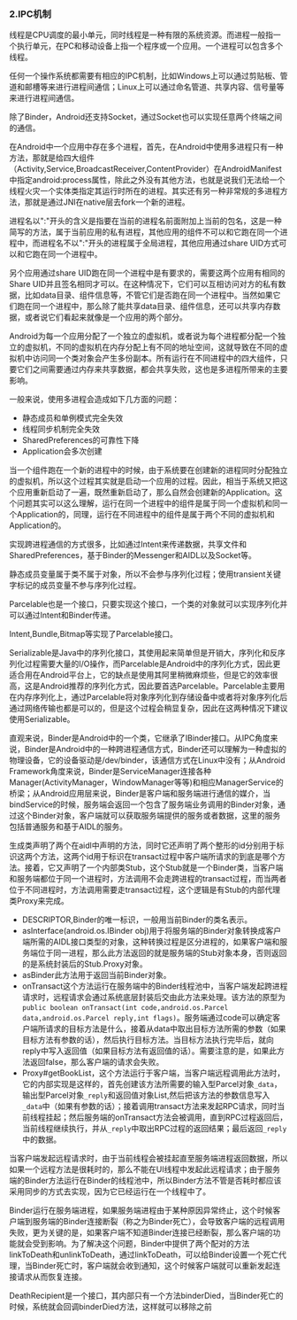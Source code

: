 ### 2.IPC机制

线程是CPU调度的最小单元，同时线程是一种有限的系统资源。而进程一般指一个执行单元，在PC和移动设备上指一个程序或一个应用。一个进程可以包含多个线程。

任何一个操作系统都需要有相应的IPC机制，比如Windows上可以通过剪贴板、管道和邮槽等来进行进程间通信；Linux上可以通过命名管道、共享内容、信号量等来进行进程间通信。

除了Binder，Android还支持Socket，通过Socket也可以实现任意两个终端之间的通信。

在Android中一个应用中存在多个进程，首先，在Android中使用多进程只有一种方法，那就是给四大组件（Activity,Service,BroadcastReceiver,ContentProvider）在AndroidManifest中指定android:process属性，除此之外没有其他方法，也就是说我们无法给一个线程火灾一个实体类指定其运行时所在的进程。其实还有另一种非常规的多进程方法，那就是通过JNI在native层去fork一个新的进程。

进程名以":"开头的含义是指要在当前的进程名前面附加上当前的包名，这是一种简写的方法，属于当前应用的私有进程，其他应用的组件不可以和它跑在同一个进程中，而进程名不以":"开头的进程属于全局进程，其他应用通过share UID方式可以和它跑在同一个进程中。

另个应用通过share UID跑在同一个进程中是有要求的，需要这两个应用有相同的Share UID并且签名相同才可以。在这种情况下，它们可以互相访问对方的私有数据，比如data目录、组件信息等，不管它们是否跑在同一个进程中。当然如果它们跑在同一个进程中，那么除了能共享data目录、组件信息，还可以共享内存数据，或者说它们看起来就像是一个应用的两个部分。

Android为每一个应用分配了一个独立的虚拟机，或者说为每个进程都分配一个独立的虚拟机，不同的虚拟机在内存分配上有不同的地址空间，这就导致在不同的虚拟机中访问同一个类对象会产生多份副本。所有运行在不同进程中的四大组件，只要它们之间需要通过内存来共享数据，都会共享失败，这也是多进程所带来的主要影响。

一般来说，使用多进程会造成如下几方面的问题：

+ 静态成员和单例模式完全失效
+ 线程同步机制完全失效
+ SharedPreferences的可靠性下降
+ Application会多次创建

当一个组件跑在一个新的进程中的时候，由于系统要在创建新的进程同时分配独立的虚拟机，所以这个过程其实就是启动一个应用的过程。因此，相当于系统又把这个应用重新启动了一遍，既然重新启动了，那么自然会创建新的Application。这个问题其实可以这么理解，运行在同一个进程中的组件是属于同一个虚拟机和同一个Application的，同理，运行在不同进程中的组件是属于两个不同的虚拟机和Application的。

实现跨进程通信的方式很多，比如通过Intent来传递数据，共享文件和SharedPreferences，基于Binder的Messenger和AIDL以及Socket等。

静态成员变量属于类不属于对象，所以不会参与序列化过程；使用transient关键字标记的成员变量不参与序列化过程。

Parcelable也是一个接口，只要实现这个接口，一个类的对象就可以实现序列化并可以通过Intent和Binder传递。

Intent,Bundle,Bitmap等实现了Parcelable接口。

Serializable是Java中的序列化接口，其使用起来简单但是开销大，序列化和反序列化过程需要大量的I/O操作，而Parcelable是Android中的序列化方式，因此更适合用在Android平台上，它的缺点是使用其阿里稍微麻烦些，但是它的效率很高，这是Android推荐的序列化方式，因此要首选Parcelable。Parcelable主要用在内存序列化上，通过Parcelable将对象序列化到存储设备中或者将对象序列化后通过网络传输也都是可以的，但是这个过程会稍显复杂，因此在这两种情况下建议使用Serializable。

直观来说，Binder是Android中的一个类，它继承了IBinder接口。从IPC角度来说，Binder是Android中的一种跨进程通信方式，Binder还可以理解为一种虚拟的物理设备，它的设备驱动是/dev/binder，该通信方式在Linux中没有；从Android Framework角度来说，Binder是ServiceManager连接各种Manager(ActivityManager，WindowManager等等)和相应ManagerService的桥梁；从Android应用层来说，Binder是客户端和服务端进行通信的媒介，当bindService的时候，服务端会返回一个包含了服务端业务调用的Binder对象，通过这个Binder对象，客户端就可以获取服务端提供的服务或者数据，这里的服务包括普通服务和基于AIDL的服务。

生成类声明了两个在aidl中声明的方法，同时它还声明了两个整形的id分别用于标识这两个方法，这两个id用于标识在transact过程中客户端所请求的到底是哪个方法。接着，它又声明了一个内部类Stub，这个Stub就是一个Binder类，当客户端和服务端都位于同一个进程时，方法调用不会走跨进程的transact过程，而当两者位于不同进程时，方法调用需要走transact过程，这个逻辑是有Stub的内部代理类Proxy来完成。

+ DESCRIPTOR,Binder的唯一标识，一般用当前Binder的类名表示。
+ asInterface(android.os.IBinder obj)用于将服务端的Binder对象转换成客户端所需的AIDL接口类型的对象，这种转换过程是区分进程的，如果客户端和服务端位于同一进程，那么此方法返回的就是服务端的Stub对象本身，否则返回的是系统封装后的Stub.Proxy对象。
+ asBinder此方法用于返回当前Binder对象。
+ onTransact这个方法运行在服务端中的Binder线程池中，当客户端发起跨进程请求时，远程请求会通过系统底层封装后交由此方法来处理。该方法的原型为``public boolean onTransact(int code,android.os.Parcel data,android.os.Parcel reply,int flags)``。服务端通过code可以确定客户端所请求的目标方法是什么，接着从data中取出目标方法所需的参数（如果目标方法有参数的话），然后执行目标方法。当目标方法执行完毕后，就向reply中写入返回值（如果目标方法有返回值的话）。需要注意的是，如果此方法返回false，那么客户端的请求会失败。
+ Proxy#getBookList，这个方法运行于客户端，当客户端远程调用此方法时，它的内部实现是这样的，首先创建该方法所需要的输入型Parcel对象``_data``，输出型Parcel对象``_reply``和返回值对象List,然后把该方法的参数信息写入``_data``中（如果有参数的话）；接着调用transact方法来发起RPC请求，同时当前线程挂起；然后服务端的onTransact方法会被调用，直到RPC过程返回后，当前线程继续执行，并从``_reply``中取出RPC过程的返回结果；最后返回``_reply``中的数据。

当客户端发起远程请求时，由于当前线程会被挂起直至服务端进程返回数据，所以如果一个远程方法是很耗时的，那么不能在UI线程中发起此远程请求；由于服务端的Binder方法运行在Binder的线程池中，所以Binder方法不管是否耗时都应该采用同步的方式去实现，因为它已经运行在一个线程中了。

Binder运行在服务端进程，如果服务端进程由于某种原因异常终止，这个时候客户端到服务端的Binder连接断裂（称之为Binder死亡），会导致客户端的远程调用失败，更为关键的是，如果客户端不知道Binder连接已经断裂，那么客户端的功能就会受到影响。为了解决这个问题，Binder中提供了两个配对的方法linkToDeath和unlinkToDeath，通过linkToDeath，可以给Binder设置一个死亡代理，当Binder死亡时，客户端就会收到通知，这个时候客户端就可以重新发起连接请求从而恢复连接。

DeathRecipient是一个接口，其内部只有一个方法binderDied，当Binder死亡的时候，系统就会回调binderDied方法，这样就可以移除之前